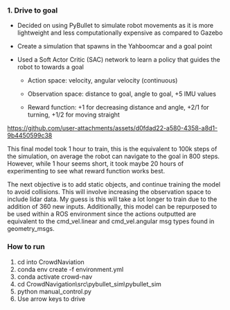 ### 1. Drive to goal
- Decided on using PyBullet to simulate robot movements as it is more lightweight and less computationally expensive as compared to Gazebo

- Create a simulation that spawns in the Yahboomcar and a goal point

- Used a Soft Actor Critic (SAC) network to learn a policy that guides the robot to towards a goal

    - Action space: velocity, angular velocity (continuous)

    - Observation space: distance to goal, angle to goal, +5 IMU values

    - Reward function: +1 for decreasing distance and angle, +2/1 for turning, +1/2 for moving straight

https://github.com/user-attachments/assets/d0fdad22-a580-4358-a8d1-9b4450599c38

This final model took 1 hour to train, this is the equivalent to 100k steps of the simulation, on average the robot can navigate to the goal in 800 steps. However, while 1 hour seems short, it took maybe 20 hours of experimenting to see what reward function works best.

The next objective is to add static objects, and continue training the model to avoid collisions. This will involve increasing the observation space to include lidar data. My guess is this will take a lot longer to train due to the addition of 360 new inputs. Additionally, this model can be repurposed to be used within a ROS environment since the actions outputted are equivalent to the cmd_vel.linear and cmd_vel.angular msg types found in geometry_msgs.

### How to run
1. cd into CrowdNaviation
2. conda env create -f environment.yml
3. conda activate crowd-nav
4. cd CrowdNavigation\src\pybullet_sim\pybullet_sim
5. python manual_control.py
6. Use arrow keys to drive

